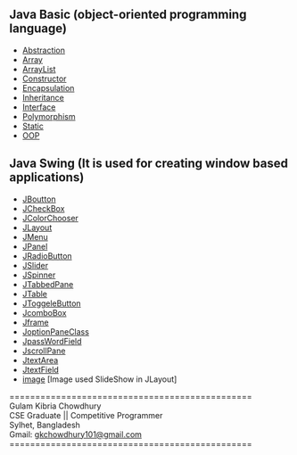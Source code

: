 ## Java Basic (object-oriented programming language)
* [Abstraction](https://github.com/GK-CPP/Java-And-Java-Swing/tree/master/Java%20Classes/src/Abstraction)
* [Array](https://github.com/GK-CPP/Java-And-Java-Swing/tree/master/Java%20Classes/src/Array)
* [ArrayList](https://github.com/GK-CPP/Java-And-Java-Swing/tree/master/Java%20Classes/src/ArrayList)
* [Constructor](https://github.com/GK-CPP/Java-And-Java-Swing/tree/master/Java%20Classes/src/Constructor)
* [Encapsulation](https://github.com/GK-CPP/Java-And-Java-Swing/tree/master/Java%20Classes/src/Encapsulation)
* [Inheritance](https://github.com/GK-CPP/Java-And-Java-Swing/tree/master/Java%20Classes/src/Inheritance)
* [Interface](https://github.com/GK-CPP/Java-And-Java-Swing/tree/master/Java%20Classes/src/Interface)
* [Polymorphism](https://github.com/GK-CPP/Java-And-Java-Swing/tree/master/Java%20Classes/src/Polymorphism)
* [Static](https://github.com/GK-CPP/Java-And-Java-Swing/tree/master/Java%20Classes/src/Static)
* [OOP](https://github.com/GK-CPP/Java-And-Java-Swing/tree/master/Java%20Classes/src/practice)

## Java Swing (It is used for creating window based applications)
* [JBoutton](https://github.com/GK-CPP/Java-And-Java-Swing/tree/master/Java%20Swing/src/JBoutton)
* [JCheckBox](https://github.com/GK-CPP/Java-And-Java-Swing/tree/master/Java%20Swing/src/JCheckBox)
* [JColorChooser](https://github.com/GK-CPP/Java-And-Java-Swing/tree/master/Java%20Swing/src/JColorChooser)
* [JLayout](https://github.com/GK-CPP/Java-And-Java-Swing/tree/master/Java%20Swing/src/JLayout)
* [JMenu](https://github.com/GK-CPP/Java-And-Java-Swing/tree/master/Java%20Swing/src/JMenu)
* [JPanel](https://github.com/GK-CPP/Java-And-Java-Swing/tree/master/Java%20Swing/src/JPanel)
* [JRadioButton](https://github.com/GK-CPP/Java-And-Java-Swing/tree/master/Java%20Swing/src/JRadioButton)
* [JSlider](https://github.com/GK-CPP/Java-And-Java-Swing/tree/master/Java%20Swing/src/JSlider)
* [JSpinner](https://github.com/GK-CPP/Java-And-Java-Swing/tree/master/Java%20Swing/src/JSpinner)
* [JTabbedPane](https://github.com/GK-CPP/Java-And-Java-Swing/tree/master/Java%20Swing/src/JTabbedPane)
* [JTable](https://github.com/GK-CPP/Java-And-Java-Swing/tree/master/Java%20Swing/src/JTable)
* [JToggeleButton](https://github.com/GK-CPP/Java-And-Java-Swing/tree/master/Java%20Swing/src/JToggeleButton)
* [JcomboBox](https://github.com/GK-CPP/Java-And-Java-Swing/tree/master/Java%20Swing/src/JcomboBox)
* [Jframe](https://github.com/GK-CPP/Java-And-Java-Swing/tree/master/Java%20Swing/src/Jframe)
* [JoptionPaneClass](https://github.com/GK-CPP/Java-And-Java-Swing/tree/master/Java%20Swing/src/JoptionPaneClass)
* [JpassWordField](https://github.com/GK-CPP/Java-And-Java-Swing/tree/master/Java%20Swing/src/JpassWordField)
* [JscrollPane](https://github.com/GK-CPP/Java-And-Java-Swing/tree/master/Java%20Swing/src/JscrollPane)
* [JtextArea](https://github.com/GK-CPP/Java-And-Java-Swing/tree/master/Java%20Swing/src/JtextArea)
* [JtextField](https://github.com/GK-CPP/Java-And-Java-Swing/tree/master/Java%20Swing/src/JtextField)
* [image](https://github.com/GK-CPP/Java-And-Java-Swing/tree/master/Java%20Swing/src/image) [Image used SlideShow in JLayout]

=============================================== <br> 
Gulam Kibria Chowdhury <br>
CSE Graduate || Competitive Programmer <br>
Sylhet, Bangladesh <br>
Gmail: gkchowdhury101@gmail.com <br>
=============================================== <br>
